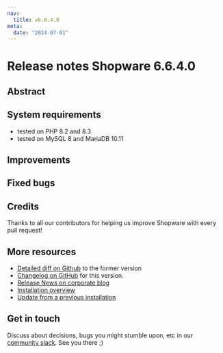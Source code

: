 ```yaml
---
nav:
  title: v6.6.4.0
meta:
  date: "2024-07-01"
---
```

# Release notes Shopware 6.6.4.0

## Abstract




## System requirements

* tested on PHP 8.2 and 8.3
* tested on MySQL 8 and MariaDB 10.11

## Improvements



## Fixed bugs


## Credits

Thanks to all our contributors for helping us improve Shopware with every pull request!


## More resources

* [Detailed diff on Github](https://github.com/shopware/shopware/compare/v6.6.3.1...v6.6.4.0) to the former version
* [Changelog on GitHub](https://github.com/shopware/shopware/blob/v6.6.4.0/CHANGELOG.md) for this version.
* [Release News on corporate blog](https://www.shopware.com/en/news/shopware-6-release-news-june-2024/)
* [Installation overview](https://developer.shopware.com/docs/guides/installation/)
* [Update from a previous installation](https://developer.shopware.com/docs/guides/installation/template.html#update-shopware)

## Get in touch

Discuss about decisions, bugs you might stumble upon, etc in our [community slack](https://slack.shopware.com). See you there ;)
